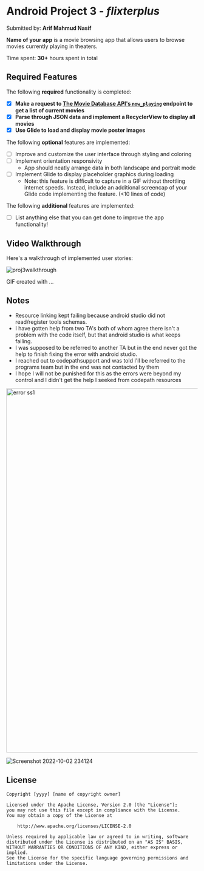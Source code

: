 # Android Project 3 - *flixterplus*

Submitted by: **Arif Mahmud Nasif**

**Name of your app** is a movie browsing app that allows users to browse movies currently playing in theaters.

Time spent: **30+** hours spent in total

## Required Features

The following **required** functionality is completed:

- [x] **Make a request to [The Movie Database API's `now_playing`](https://developers.themoviedb.org/3/movies/get-now-playing) endpoint to get a list of current movies**
- [x] **Parse through JSON data and implement a RecyclerView to display all movies**
- [x] **Use Glide to load and display movie poster images**

The following **optional** features are implemented:

- [ ] Improve and customize the user interface through styling and coloring
- [ ] Implement orientation responsivity
  - App should neatly arrange data in both landscape and portrait mode
- [ ] Implement Glide to display placeholder graphics during loading
  - Note: this feature is difficult to capture in a GIF without throttling internet speeds.  Instead, include an additional screencap of your Glide code implementing the feature.  (<10 lines of code)

The following **additional** features are implemented:

- [ ] List anything else that you can get done to improve the app functionality!

## Video Walkthrough

Here's a walkthrough of implemented user stories:

![proj3walkthrough](https://user-images.githubusercontent.com/93147757/193496898-5b29fa79-fa01-40da-9ca4-263c46e12651.gif)


<!-- Replace this with whatever GIF tool you used! -->
GIF created with ...  
<!-- Recommended tools:
[Kap](https://getkap.co/) for macOS
[ScreenToGif](https://www.screentogif.com/) for Windows
[peek](https://github.com/phw/peek) for Linux. -->

## Notes
- Resource linking kept failing because android studio did not read/register tools schemas. 
- I have gotten help from two TA's both of whom agree there isn't a problem with the code itself, but that android studio is what keeps failing. 
- I was supposed to be referred to another TA but in the end never got the help to finish fixing the error with android studio. 
- I reached out to codepathsupport and was told I'll be referred to the programs team but in the end was not contacted by them
- I hope I will not be punished for this as the errors were beyond my control and I didn't get the help I seeked from codepath resources

<img width="959" alt="error ss1" src="https://user-images.githubusercontent.com/93147757/193497127-d92ca0e6-ecef-47ca-b06a-fad5afe57198.png">


![Screenshot 2022-10-02 234124](https://user-images.githubusercontent.com/93147757/193497904-e98cdafd-7b32-4147-8a39-454df6bf4b71.png)





## License

    Copyright [yyyy] [name of copyright owner]

    Licensed under the Apache License, Version 2.0 (the "License");
    you may not use this file except in compliance with the License.
    You may obtain a copy of the License at

        http://www.apache.org/licenses/LICENSE-2.0

    Unless required by applicable law or agreed to in writing, software
    distributed under the License is distributed on an "AS IS" BASIS,
    WITHOUT WARRANTIES OR CONDITIONS OF ANY KIND, either express or implied.
    See the License for the specific language governing permissions and
    limitations under the License.
